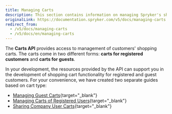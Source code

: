 ```yaml
---
title: Managing Carts
description: This section contains information on managing Spryker's shopping cart functionality for both registered and guest customers.
originalLink: https://documentation.spryker.com/v5/docs/managing-carts
redirect_from:
  - /v5/docs/managing-carts
  - /v5/docs/en/managing-carts
---
```


The **Carts API** provides access to management of customers' shopping carts. The carts come in two different forms: **carts for registered customers** and **carts for guests**.

In your development, the resources provided by the API can support you in the development of shopping cart functionality for registered and guest customers.
For your convenience, we have created two separate guides based on cart type:

* [Managing Guest Carts](https://documentation.spryker.com/docs/en/managing-guest-carts){target="_blank"}
* [Managing Carts of Registered Users](https://documentation.spryker.com/docs/en/managing-carts-of-registered-users-201907){target="_blank"}
* [Sharing Company User Carts](https://documentation.spryker.com/docs/en/sharing-company-user-carts-201907){target="_blank"}
